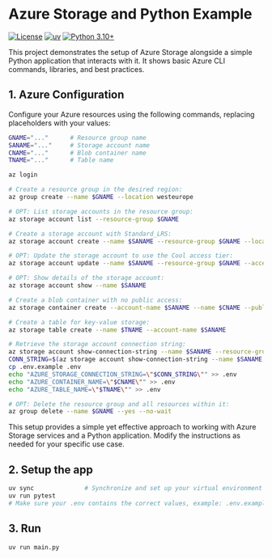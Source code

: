 # Azure Storage and Python Example

[![License](https://img.shields.io/badge/License-MIT-yellow.svg)](https://opensource.org/licenses/MIT)
[![uv](https://img.shields.io/badge/built%20with-uv-blueviolet)](https://astral.sh/blog/uv)
[![Python 3.10+](https://img.shields.io/badge/python-3.10+-blue.svg)](https://www.python.org/downloads/release/python-3100/)

This project demonstrates the setup of Azure Storage alongside a simple Python application that interacts with it. It shows basic Azure CLI commands, libraries, and best practices.

## 1. Azure Configuration

Configure your Azure resources using the following commands, replacing placeholders with your values:

```bash
GNAME="..."      # Resource group name
SANAME="..."     # Storage account name
CNAME="..."      # Blob container name
TNAME="..."      # Table name

az login

# Create a resource group in the desired region:
az group create --name $GNAME --location westeurope

# OPT: List storage accounts in the resource group:
az storage account list --resource-group $GNAME

# Create a storage account with Standard_LRS:
az storage account create --name $SANAME --resource-group $GNAME --location westeurope --sku Standard_LRS

# OPT: Update the storage account to use the Cool access tier:
az storage account update --name $SANAME --resource-group $GNAME --access-tier Cool

# OPT: Show details of the storage account:
az storage account show --name $SANAME

# Create a blob container with no public access:
az storage container create --account-name $SANAME --name $CNAME --public-access off

# Create a table for key-value storage:
az storage table create --name $TNAME --account-name $SANAME

# Retrieve the storage account connection string:
az storage account show-connection-string --name $SANAME --resource-group $GNAME # or
CONN_STRING=$(az storage account show-connection-string --name $SANAME --resource-group $GNAME --query connectionString -o tsv)
cp .env.example .env
echo "AZURE_STORAGE_CONNECTION_STRING=\"$CONN_STRING\"" >> .env
echo "AZURE_CONTAINER_NAME=\"$CNAME\"" >> .env
echo "AZURE_TABLE_NAME=\"$TNAME\"" >> .env

# OPT: Delete the resource group and all resources within it:
az group delete --name $GNAME --yes --no-wait
```

This setup provides a simple yet effective approach to working with Azure Storage services and a Python application. Modify the instructions as needed for your specific use case.


## 2. Setup the app

```bash
uv sync              # Synchronize and set up your virtual environment
uv run pytest
# Make sure your .env contains the correct values, example: .env.example
```

## 3. Run

```bash
uv run main.py
```
